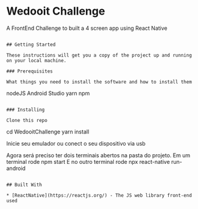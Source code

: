 # Wedooit Challenge

A FrontEnd Challenge to built a 4 screen app using React Native

```

## Getting Started

These instructions will get you a copy of the project up and running on your local machine.

### Prerequisites

What things you need to install the software and how to install them

```
nodeJS
Android Studio
yarn
npm
```

### Installing

Clone this repo
```
cd WedooitChallenge
yarn install

Inicie seu emulador ou conect o seu dispositivo via usb

Agora será preciso ter dois terminais abertos na pasta do projeto.
Em um terminal rode npm start
E no outro terminal rode npx react-native run-android
```

## Built With

* [ReactNative](https://reactjs.org/) - The JS web library front-end used
